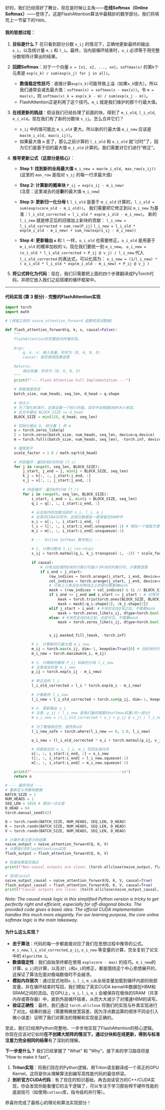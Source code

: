 好的，我们已经搭好了舞台，现在是时候让主角——**在线Softmax（Online Softmax）**——登场了。这是FlashAttention算法中最精妙的数学部分。我们将填充上一节留下的`TODO`。

#### **我的思想过程：**

1.  **目标是什么？** 在只看到部分分数 `s_ij` 的情况下，正确地更新最终的输出 `o_i`，以及统计量 `m_i` 和 `l_i`。最终，当内层循环结束时，`o_i` 必须等于用完整分数矩阵计算出的结果。

2.  **回顾Softmax**：对于一个向量 `x = [x1, x2, ..., xn]`，`softmax(x)` 的第`k`个元素是 `exp(x_k) / sum(exp(x_j) for j in all)`。
    *   **数值稳定性技巧**：直接计算`exp(x_k)`可能导致上溢（如果`x_k`很大）。所以我们通常会减去最大值：`softmax(x) = softmax(x - max(x))`。令 `m = max(x)`，则 `softmax(x)_k = exp(x_k - m) / sum(exp(x_j - m))`。
    *   FlashAttention正是利用了这个技巧。`m_i` 就是我们维护的那个行最大值。

3.  **在线更新的挑战**：假设我们已经处理了前面的块，得到了 `m_i_old`, `l_i_old`, `o_i_old`。现在我们有了新的分数块 `s_ij`。怎么合并它们？
    *   `s_ij` 中的值可能比 `m_i_old` 更大。所以新的行最大值 `m_i_new` 应该是 `max(m_i_old, max(s_ij))`。
    *   如果最大值 `m` 变了，那么之前计算的 `l_i_old` 和 `o_i_old` 就“过时”了，因为它们是基于旧的最大值 `m_i_old` 计算的。我们需要对它们进行“修正”。

4.  **推导更新公式（这部分是核心）**：
    *   **Step 1: 找到新的全局最大值**
        `m_i_new = max(m_i_old, max_row(s_ij))`  
        (这里的 `max_row` 是指对 `s_ij` 的每一行求最大值)

    *   **Step 2: 计算新的概率块**
        `P_ij = exp(s_ij - m_i_new)`  
        (注意：这里减去的是**新**的最大值 `m_i_new`)

    *   **Step 3: 更新归一化分母 `l`**
        `l_i_old` 是基于 `m_i_old` 计算的，`l_i_old = sum(exp(score_old - m_i_old))`。
        我们需要把它修正到以 `m_i_new` 为基准：`l_i_old_corrected = l_i_old * exp(m_i_old - m_i_new)`。
        新的 `l_i_new` 就是修正后的旧值加上新块的贡献：
        `l_i_new = l_i_old_corrected + sum_row(P_ij)`
        `l_i_new = l_i_old * exp(m_i_old - m_i_new) + sum_row(exp(s_ij - m_i_new))`

    *   **Step 4: 更新输出 `o`**
        和 `l` 一样，`o_i_old` 也需要修正。`o_i_old` 是用基于 `m_i_old` 的概率加权的 `V`。现在我们要统一到 `m_i_new`。
        `o_i_new = (o_i_old * l_i_old_corrected + P_ij @ v_j) / l_i_new`
        代入 `l_i_old_corrected` 的表达式，可以化简为：
        `o_i_new = (1/l_i_new) * ( o_i_old * l_i_old * exp(m_i_old - m_i_new) + P_ij @ v_j )`

5.  **将公式转化为代码**：现在，我们只需要把上面的四个步骤翻译成PyTorch代码，并把它放入我们之前搭建的循环框架中。

---

#### **代码实现 (第 3 部分) - 完整的FlashAttention实现**

```python
import torch
import math

# (保留之前的 naive_attention_forward 函数和测试数据)

def flash_attention_forward(q, k, v, causal=False):
    """
    FlashAttention的完整前向传播实现。
    
    Args:
        q, k, v: 输入张量，形状为 (B, H, N, D)
        causal: 是否使用因果遮罩
    
    Returns:
        输出张量，形状为 (B, H, N, D)
    """
    print(f"--- Flash Attention Full Implementation ---")
    
    # 获取维度信息
    batch_size, num_heads, seq_len, d_head = q.shape
    
    # 块大小
    # 为了简化和演示，这里设置一个较小的值。实际中会根据SRAM大小来定。
    # 论文中建议 BLOCK_SIZE <= d_head
    BLOCK_SIZE = min(128, d_head, seq_len) 

    # 初始化输出 O, 统计量 l 和 m
    o = torch.zeros_like(q)
    l = torch.zeros(batch_size, num_heads, seq_len, device=q.device)
    m = torch.full((batch_size, num_heads, seq_len), -torch.inf, device=q.device)

    # 缩放因子
    scale_factor = 1.0 / math.sqrt(d_head)
    
    # 外层循环：遍历K和V的列块 (T_c)
    for j in range(0, seq_len, BLOCK_SIZE):
        j_start, j_end = j, min(j + BLOCK_SIZE, seq_len)
        k_j = k[:, :, j_start:j_end, :]
        v_j = v[:, :, j_start:j_end, :]
        
        # 内层循环：遍历Q的行块 (T_r)
        for i in range(0, seq_len, BLOCK_SIZE):
            i_start, i_end = i, min(i + BLOCK_SIZE, seq_len)
            q_i = q[:, :, i_start:i_end, :]
            
            # 从全局内存加载当前的 o_i, l_i, m_i
            # 在真实CUDA实现中，这部分数据会一直保留在SRAM中
            o_i = o[:, :, i_start:i_end, :]
            l_i = l[:, :, i_start:i_end].unsqueeze(-1) # 增加一个维度方便广播
            m_i = m[:, :, i_start:i_end].unsqueeze(-1)

            # --- Online Softmax 数学核心 ---
            
            # 1. 计算分数块 S_ij (on-chip)
            s_ij = torch.matmul(q_i, k_j.transpose(-1, -2)) * scale_factor
            
            if causal:
                # 只有当处理的Q块的行索引可能小于K块的列索引时，才需要遮罩
                if i_end > j_start:
                    row_indices = torch.arange(i_start, i_end, device=q.device).view(-1, 1)
                    col_indices = torch.arange(j_start, j_end, device=q.device).view(1, -1)
                    # 只有上三角且在对角线之上的部分需要被mask
                    mask = (row_indices < col_indices) & (i // BLOCK_SIZE >= j // BLOCK_SIZE)
                    if i_end <= j_end and i_start >= j_start : # 对角块
                        mask = torch.triu(torch.ones(BLOCK_SIZE, BLOCK_SIZE, device=q.device), diagonal=1).bool()
                        mask = mask[:q_i.shape[2], :k_j.shape[2]]
                    elif j_start > i_end: # K块完全在Q块之后，不需要mask
                        mask = torch.zeros_like(s_ij, dtype=torch.bool)
                    else: # K块完全在Q块之前，全部可见，不需要mask
                        mask = torch.zeros_like(s_ij, dtype=torch.bool)


                    s_ij.masked_fill_(mask, -torch.inf)

            # 2. 计算新的行最大值 m_i_new
            m_ij = torch.max(s_ij, dim=-1, keepdim=True)[0] # 当前块的行最大值
            m_i_new = torch.maximum(m_i, m_ij)
            
            # 3. 计算新的概率 P_ij 和新的分母 l_i_new
            # 注意减去的是 m_i_new
            p_ij = torch.exp(s_ij - m_i_new)
            
            # 修正旧的 l_i
            l_i_old_corrected = l_i * torch.exp(m_i - m_i_new)
            
            # 计算新的 l_i_new
            l_i_new = l_i_old_corrected + torch.sum(p_ij, dim=-1, keepdim=True)
            
            # 4. 更新输出 o_i
            # 注意，p_ij / l_i_new 是我们最终需要的softmax权重(的一部分)
            # o_i_new = (l_i_old_corrected * o_i + p_ij @ v_j) / l_i_new
            
            # 为了数值稳定性，避免除以0
            l_i_new_safe = torch.where(l_i_new == 0, 1.0, l_i_new)

            o_i_new = (l_i_old_corrected * o_i + torch.matmul(p_ij, v_j)) / l_i_new_safe

            # 将更新后的 o_i, l_i, m_i 写回全局内存
            o[:, :, i_start:i_end, :] = o_i_new
            l[:, :, i_start:i_end] = l_i_new.squeeze(-1)
            m[:, :, i_start:i_end] = m_i_new.squeeze(-1)

    print(f"-----------------------------------------\n")
    return o

# --- 最终测试 ---
# 重新定义参数和数据
BATCH_SIZE = 1
NUM_HEADS = 1
SEQ_LEN = 1024 # 增加一点长度
D_HEAD = 64
torch.manual_seed(42)

Q = torch.randn(BATCH_SIZE, NUM_HEADS, SEQ_LEN, D_HEAD)
K = torch.randn(BATCH_SIZE, NUM_HEADS, SEQ_LEN, D_HEAD)
V = torch.randn(BATCH_SIZE, NUM_HEADS, SEQ_LEN, D_HEAD)

# 计算朴素注意力的结果
naive_output = naive_attention_forward(Q, K, V)
# 计算我们的FlashAttention实现
flash_output = flash_attention_forward(Q, K, V)

# 检查结果是否接近
print(f"Non-causal outputs are close: {torch.allclose(naive_output, flash_output, atol=1e-5, rtol=1e-5)}") # 容差需要放宽一点点

# 测试Causal
naive_output_causal = naive_attention_forward(Q, K, V, causal=True)
flash_output_causal = flash_attention_forward(Q, K, V, causal=True)
print(f"Causal outputs are close: {torch.allclose(naive_output_causal, flash_output_causal, atol=1e-5, rtol=1e-5)}")

```
*Note: The causal mask logic in this simplified Python version is tricky to get perfectly right and efficient, especially for off-diagonal blocks. The provided code gives a basic idea. The official CUDA implementation handles this much more elegantly. For our learning purpose, the core online softmax logic is the main takeaway.*

#### **为什么这么实现？**

*   **忠于算法**：代码的每一步都直接对应了我们在思想过程中推导的公式。`m_i_new`, `l_i_old_corrected`, `p_ij`, `o_i_new` 等变量的计算，完全复刻了论文中的 `Algorithm 2`。
*   **数值稳定性**：我们自始至终都在使用 `exp(score - max)` 的技巧。`m_i_new`的计算、`p_ij`的计算，以及对`l_i`和`o_i`的修正，都是围绕这个中心思想展开的，这保证了算法在面对极端数值时不会崩溃。
*   **模拟内存层次**：通过显式地将`o_i`, `l_i`, `m_i`从全局变量加载到循环内部的局部变量，并在循环结束时写回，我们模拟了真实CUDA kernel中数据在HBM和SRAM之间的流动。在GPU上，`o_i`, `l_i`, `m_i` 会被保存在极快的SRAM（共享内存或寄存器）中，直到外层循环结束，从而大大减少了对慢速HBM的读写。
*   **验证正确性**：最终，我们通过 `torch.allclose` 将我们的实现与朴素实现进行了对比。结果的接近（需要稍微放宽容差，因为浮点数运算的顺序不同会引入微小误差）证明了我们对算法的理解和实现是正确的。

至此，我们已经用Python完整地、一步步地实现了FlashAttention的核心逻辑。你现在应该对它如何**在不创建大矩阵的情况下，通过分块和在线更新，得到与标准注意力完全相同的结果**有了深刻的理解。

**下一步是什么？**
我们已经掌握了 "What" 和 "Why"。接下来的学习路径将是 "How to make it fast"。
1.  **Triton实现**：将我们现在的Python逻辑，用Triton语言翻译成一个真正的GPU Kernel。这将是你从理解算法到编写高性能代码的最佳桥梁。
2.  **剖析官方CUDA代码**：有了现在的知识基础，再去阅读官方的C++/CUDA实现，你会发现你能看懂它的主干逻辑了，可以专注于学习那些榨干硬件性能的底层技巧（如使用`cutlass`库，指令级的并行等）。

恭喜你完成了最核心的理论和算法实现部分！